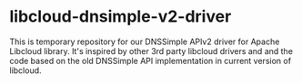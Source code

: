 # libcloud-dnsimple-v2-driver

This is temporary repository for our DNSSimple APIv2 driver for Apache Libcloud library.
It's inspired by other 3rd party libcloud drivers and and the code based on the old
DNSSimple API implementation in current version of libcloud.
